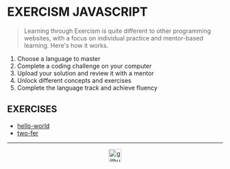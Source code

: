 # EXERCISM JAVASCRIPT

> Learning through Exercism is quite different to other programming websites, with a focus on individual practice and mentor-based learning. Here's how it works.

1. Choose a language to master
2. Complete a coding challenge on your computer
3. Upload your solution and review it with a mentor
4. Unlock different concepts and exercises
5. Complete the language track and achieve fluency


## EXERCISES

- [hello-world](./hello-world)
- [two-fer](./two-fer)


---

<div align="center">

<a href="https://github.com/blacky-yg" target="_blank"><img src="https://cdn.jsdelivr.net/npm/simple-icons@3.0.1/icons/github.svg" alt="github.com" width="30"></a>

</div>